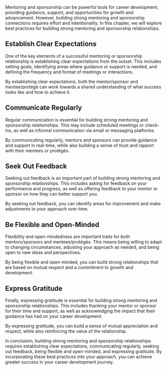 
Mentoring and sponsorship can be powerful tools for career development, providing guidance, support, and opportunities for growth and advancement. However, building strong mentoring and sponsorship connections requires effort and intentionality. In this chapter, we will explore best practices for building strong mentoring and sponsorship relationships.

Establish Clear Expectations
----------------------------

One of the key elements of a successful mentoring or sponsorship relationship is establishing clear expectations from the outset. This includes setting goals, identifying areas where guidance or support is needed, and defining the frequency and format of meetings or interactions.

By establishing clear expectations, both the mentor/sponsor and mentee/protégé can work towards a shared understanding of what success looks like and how to achieve it.

Communicate Regularly
---------------------

Regular communication is essential for building strong mentoring and sponsorship relationships. This may include scheduled meetings or check-ins, as well as informal communication via email or messaging platforms.

By communicating regularly, mentors and sponsors can provide guidance and support in real-time, while also building a sense of trust and rapport with their mentees or protégés.

Seek Out Feedback
-----------------

Seeking out feedback is an important part of building strong mentoring and sponsorship relationships. This includes asking for feedback on your performance and progress, as well as offering feedback to your mentor or sponsor on how they can better support you.

By seeking out feedback, you can identify areas for improvement and make adjustments to your approach over time.

Be Flexible and Open-Minded
---------------------------

Flexibility and open-mindedness are important traits for both mentors/sponsors and mentees/protégés. This means being willing to adapt to changing circumstances, adjusting your approach as needed, and being open to new ideas and perspectives.

By being flexible and open-minded, you can build strong relationships that are based on mutual respect and a commitment to growth and development.

Express Gratitude
-----------------

Finally, expressing gratitude is essential for building strong mentoring and sponsorship relationships. This includes thanking your mentor or sponsor for their time and support, as well as acknowledging the impact that their guidance has had on your career development.

By expressing gratitude, you can build a sense of mutual appreciation and respect, while also reinforcing the value of the relationship.

In conclusion, building strong mentoring and sponsorship relationships requires establishing clear expectations, communicating regularly, seeking out feedback, being flexible and open-minded, and expressing gratitude. By incorporating these best practices into your approach, you can achieve greater success in your career development journey.
